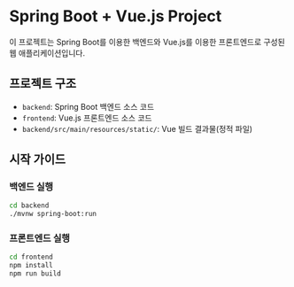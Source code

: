 # Spring Boot + Vue.js Project

이 프로젝트는 Spring Boot를 이용한 백엔드와 Vue.js를 이용한 프론트엔드로 구성된 웹 애플리케이션입니다.

## 프로젝트 구조

- `backend`: Spring Boot 백엔드 소스 코드
- `frontend`: Vue.js 프론트엔드 소스 코드
- `backend/src/main/resources/static/`: Vue 빌드 결과물(정적 파일)

## 시작 가이드

### 백엔드 실행

```bash
cd backend
./mvnw spring-boot:run
```

### 프론트엔드 실행

```bash
cd frontend
npm install
npm run build
``` 